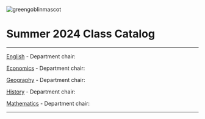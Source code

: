 ![greengoblinmascot](media/gg.jpeg)
# Summer 2024 Class Catalog
---

[English](english.md) - Department chair: <github username>

[Economics](economics.md) - Department chair: <github username> 

[Geography](geography.md) - Department chair: <willlehman55>

[History](history.md) - Department chair: <miharlin1>

[Mathematics](math.md) - Department chair: <Rhein0712>

---
